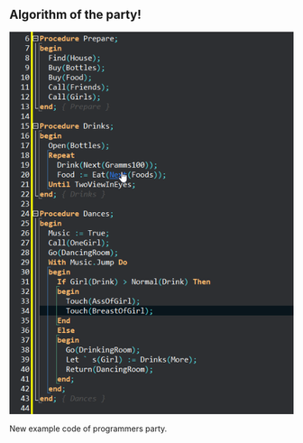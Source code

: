 ## Algorithm of the party!

<p align="center">
    <img src="img/1.png"/>
</p>
New example code of programmers party.

